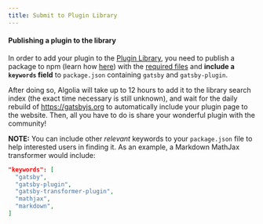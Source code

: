 ```yaml
---
title: Submit to Plugin Library
---
```


#### Publishing a plugin to the library

In order to add your plugin to the [Plugin Library](/plugins/), you need to publish a package to npm (learn how [here](https://docs.npmjs.com/getting-started/publishing-npm-packages)) with the [required files](#what-files-does-gatsby-look-for-in-a-plugin) and **include a `keywords` field** to `package.json` containing `gatsby` and `gatsby-plugin`.

After doing so, Algolia will take up to 12 hours to add it to the library search index (the exact time necessary is still unknown), and wait for the daily rebuild of https://gatsbyjs.org to automatically include your plugin page to the website. Then, all you have to do is share your wonderful plugin with the community!

**NOTE:** You can include other _relevant_ keywords to your `package.json` file to help interested users in finding it. As an example, a Markdown MathJax transformer would include:

```json:title=package.json
"keywords": [
  "gatsby",
  "gatsby-plugin",
  "gatsby-transformer-plugin",
  "mathjax",
  "markdown",
]
```
